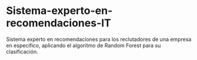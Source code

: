 # Sistema-experto-en-recomendaciones-IT
Sistema experto en recomendaciones para los reclutadores de una empresa en especifico, aplicando el algoritmo de Random Forest para su clasificación.
